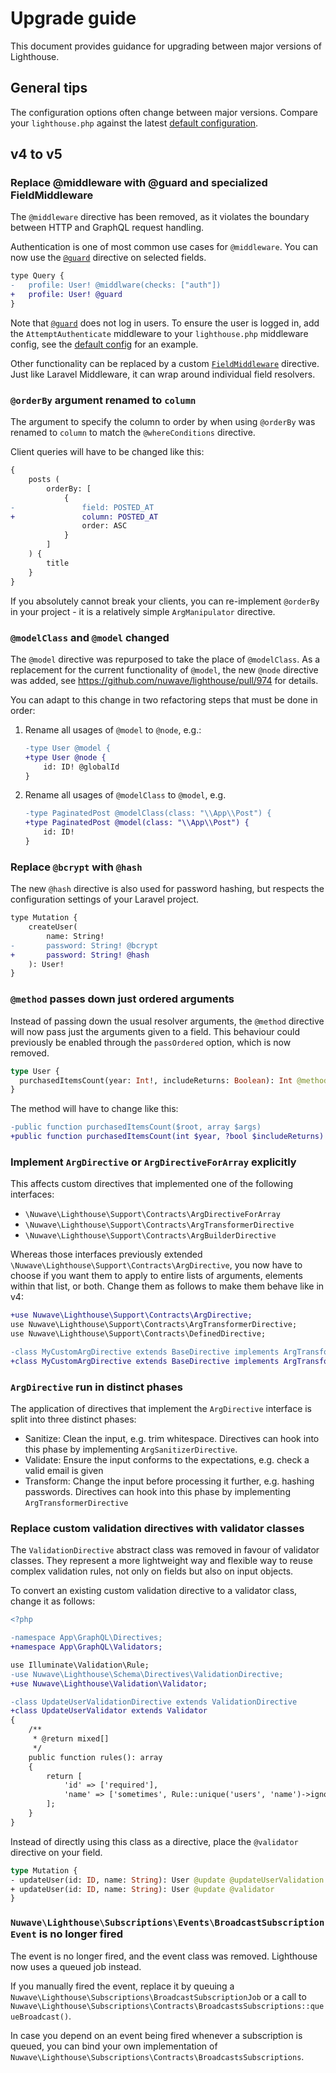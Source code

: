 # Upgrade guide

This document provides guidance for upgrading between major versions of Lighthouse.

## General tips

The configuration options often change between major versions.
Compare your `lighthouse.php` against the latest [default configuration](src/lighthouse.php).

## v4 to v5

### Replace @middleware with @guard and specialized FieldMiddleware

The `@middleware` directive has been removed, as it violates the boundary between HTTP and GraphQL
request handling.

Authentication is one of most common use cases for `@middleware`. You can now use
the [`@guard`](docs/master/api-reference/directives.md#guard) directive on selected fields.

```diff
type Query {
-   profile: User! @middlware(checks: ["auth"])
+   profile: User! @guard
}
```

Note that [`@guard`](docs/master/api-reference/directives.md#guard) does not log in users.
To ensure the user is logged in, add the `AttemptAuthenticate` middleware to your `lighthouse.php`
middleware config, see the [default config](src/lighthouse.php) for an example.

Other functionality can be replaced by a custom [`FieldMiddleware`](docs/master/custom-directives/field-directives.md#fieldmiddleware)
directive. Just like Laravel Middleware, it can wrap around individual field resolvers.

### `@orderBy` argument renamed to `column`

The argument to specify the column to order by when using `@orderBy` was renamed
to `column` to match the `@whereConditions` directive.

Client queries will have to be changed like this:

```diff
{
    posts (
        orderBy: [
            {
-               field: POSTED_AT
+               column: POSTED_AT
                order: ASC
            }
        ]
    ) {
        title
    }
}
```

If you absolutely cannot break your clients, you can re-implement `@orderBy` in your
project - it is a relatively simple `ArgManipulator` directive.

### `@modelClass` and `@model` changed

The `@model` directive was repurposed to take the place of `@modelClass`. As a replacement
for the current functionality of `@model`, the new `@node` directive was added,
see https://github.com/nuwave/lighthouse/pull/974 for details.

You can adapt to this change in two refactoring steps that must be done in order:

1. Rename all usages of `@model` to `@node`, e.g.:

   ```diff
   -type User @model {
   +type User @node {
       id: ID! @globalId
   }
   ```

2. Rename all usages of `@modelClass` to `@model`, e.g.

   ```diff
   -type PaginatedPost @modelClass(class: "\\App\\Post") {
   +type PaginatedPost @model(class: "\\App\\Post") {
       id: ID!
   }
   ```

### Replace `@bcrypt` with `@hash`

The new `@hash` directive is also used for password hashing, but respects the
configuration settings of your Laravel project.

```diff
type Mutation {
    createUser(
        name: String!
-       password: String! @bcrypt
+       password: String! @hash
    ): User!
}
```

### `@method` passes down just ordered arguments

Instead of passing down the usual resolver arguments, the `@method` directive will
now pass just the arguments given to a field. This behaviour could previously be
enabled through the `passOrdered` option, which is now removed.

```graphql
type User {
  purchasedItemsCount(year: Int!, includeReturns: Boolean): Int @method
}
```

The method will have to change like this:

```diff
-public function purchasedItemsCount($root, array $args)
+public function purchasedItemsCount(int $year, ?bool $includeReturns)
```

### Implement `ArgDirective` or `ArgDirectiveForArray` explicitly

This affects custom directives that implemented one of the following interfaces:

- `\Nuwave\Lighthouse\Support\Contracts\ArgDirectiveForArray`
- `\Nuwave\Lighthouse\Support\Contracts\ArgTransformerDirective`
- `\Nuwave\Lighthouse\Support\Contracts\ArgBuilderDirective`

Whereas those interfaces previously extended `\Nuwave\Lighthouse\Support\Contracts\ArgDirective`, you now
have to choose if you want them to apply to entire lists of arguments, elements within that list, or both.
Change them as follows to make them behave like in v4:

```diff
+use Nuwave\Lighthouse\Support\Contracts\ArgDirective;
use Nuwave\Lighthouse\Support\Contracts\ArgTransformerDirective;
use Nuwave\Lighthouse\Support\Contracts\DefinedDirective;

-class MyCustomArgDirective extends BaseDirective implements ArgTransformerDirective, DefinedDirective
+class MyCustomArgDirective extends BaseDirective implements ArgTransformerDirective, DefinedDirective, ArgDirective
```

### `ArgDirective` run in distinct phases

The application of directives that implement the `ArgDirective` interface is
split into three distinct phases:

- Sanitize: Clean the input, e.g. trim whitespace.
  Directives can hook into this phase by implementing `ArgSanitizerDirective`.
- Validate: Ensure the input conforms to the expectations, e.g. check a valid email is given
- Transform: Change the input before processing it further, e.g. hashing passwords.
  Directives can hook into this phase by implementing `ArgTransformerDirective`

### Replace custom validation directives with validator classes

The `ValidationDirective` abstract class was removed in favour of validator classes.
They represent a more lightweight way and flexible way to reuse complex validation rules,
not only on fields but also on input objects.

To convert an existing custom validation directive to a validator class, change it as follows:

```diff
<?php

-namespace App\GraphQL\Directives;
+namespace App\GraphQL\Validators;

use Illuminate\Validation\Rule;
-use Nuwave\Lighthouse\Schema\Directives\ValidationDirective;
+use Nuwave\Lighthouse\Validation\Validator;

-class UpdateUserValidationDirective extends ValidationDirective
+class UpdateUserValidator extends Validator
{
    /**
     * @return mixed[]
     */
    public function rules(): array
    {
        return [
            'id' => ['required'],
            'name' => ['sometimes', Rule::unique('users', 'name')->ignore($this->args['id'], 'id')],
        ];
    }
}
```

Instead of directly using this class as a directive, place the `@validator` directive on your field.

```graphql
type Mutation {
- updateUser(id: ID, name: String): User @update @updateUserValidation
+ updateUser(id: ID, name: String): User @update @validator
}
```

### `Nuwave\Lighthouse\Subscriptions\Events\BroadcastSubscriptionEvent` is no longer fired

The event is no longer fired, and the event class was removed. Lighthouse now uses a queued job instead.

If you manually fired the event, replace it by queuing a `Nuwave\Lighthouse\Subscriptions\BroadcastSubscriptionJob`
or a call to `Nuwave\Lighthouse\Subscriptions\Contracts\BroadcastsSubscriptions::queueBroadcast()`.

In case you depend on an event being fired whenever a subscription is queued, you can bind your
own implementation of `Nuwave\Lighthouse\Subscriptions\Contracts\BroadcastsSubscriptions`.
